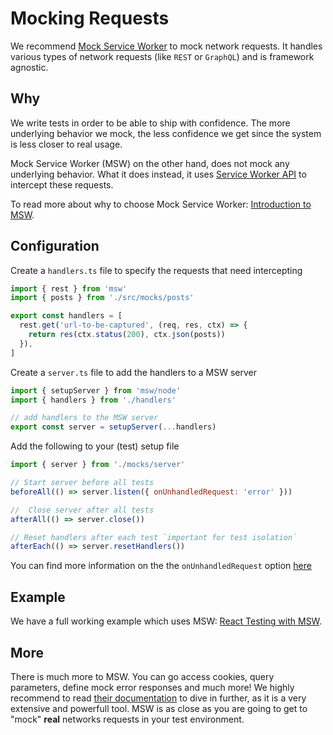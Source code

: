 # Mocking Requests

We recommend [Mock Service Worker](https://mswjs.io/) to mock network requests. It handles various types of network requests (like `REST` or `GraphQL`) and is framework agnostic.

## Why

We write tests in order to be able to ship with confidence. The more underlying behavior we mock, the less confidence we get since the system is less closer to real usage.

Mock Service Worker (MSW) on the other hand, does not mock any underlying behavior. What it does instead, it uses [Service Worker API](https://developers.google.com/web/fundamentals/primers/service-workers) to intercept these requests.

To read more about why to choose Mock Service Worker: [Introduction to MSW](https://mswjs.io/docs/).

## Configuration

Create a `handlers.ts` file to specify the requests that need intercepting

```js
import { rest } from 'msw'
import { posts } from './src/mocks/posts'

export const handlers = [
  rest.get('url-to-be-captured', (req, res, ctx) => {
    return res(ctx.status(200), ctx.json(posts))
  }),
]
```

Create a `server.ts` file to add the handlers to a MSW server

```js
import { setupServer } from 'msw/node'
import { handlers } from './handlers'

// add handlers to the MSW server
export const server = setupServer(...handlers)
```

Add the following to your (test) setup file

```js
import { server } from './mocks/server'

// Start server before all tests
beforeAll(() => server.listen({ onUnhandledRequest: 'error' }))

//  Close server after all tests
afterAll(() => server.close())

// Reset handlers after each test `important for test isolation`
afterEach(() => server.resetHandlers())
```
You can find more information on the the `onUnhandledRequest` option [here](https://mswjs.io/docs/recipes/debugging-uncaught-requests)

## Example

We have a full working example which uses MSW: [React Testing with MSW](https://github.com/vitest-dev/vitest/tree/main/test/react-testing-lib-msw).

## More

There is much more to MSW. You can go access cookies, query parameters, define mock error responses and much more! We highly recommend to read [their documentation](https://mswjs.io/docs/recipes) to dive in further, as it is a very extensive and powerfull tool. MSW is as close as you are going to get to "mock" **real** networks requests in your test environment.
